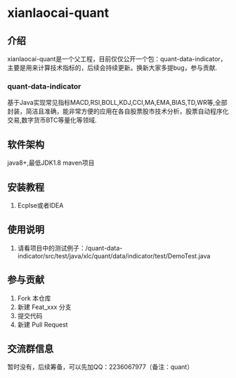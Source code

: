 # xianlaocai-quant

## 介绍
xianlaocai-quant是一个父工程，目前仅仅公开一个包：quant-data-indicator，主要是用来计算技术指标的，后续会持续更新。换新大家多提bug，参与贡献.

### quant-data-indicator
基于Java实现常见指标MACD,RSI,BOLL,KDJ,CCI,MA,EMA,BIAS,TD,WR等,全部封装，简洁且准确，能非常方便的应用在各自股票股市技术分析，股票自动程序化交易,数字货币BTC等量化等领域.

## 软件架构
java8+,最低JDK1.8  maven项目

## 安装教程
1.  Ecplse或者IDEA

## 使用说明

1.  请看项目中的测试例子：/quant-data-indicator/src/test/java/xlc/quant/data/indicator/test/DemoTest.java

## 参与贡献

1.  Fork 本仓库
2.  新建 Feat_xxx 分支
3.  提交代码
4.  新建 Pull Request

## 交流群信息
暂时没有，后续筹备，可以先加QQ：2236067977（备注：quant）


